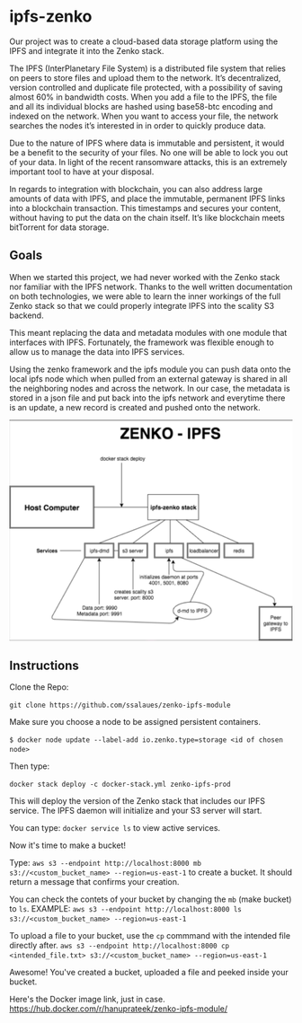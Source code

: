 # ipfs-zenko

Our project was to create a cloud-based data storage platform using the IPFS and integrate it into the Zenko stack.

The IPFS (InterPlanetary File System) is a distributed file system that relies on peers to store files and upload them to the network. It’s decentralized, version controlled and duplicate file protected, with a possibility of saving almost 60% in bandwidth costs. When you add a file to the IPFS, the file and all its individual blocks are hashed using base58-btc encoding and indexed on the network. When you want to access your file, the network searches the nodes it’s interested in in order to quickly produce data. 

Due to the nature of IPFS where data is immutable and persistent, it would be a benefit to the security of your files. No one will be able to lock you out of your data. In light of the recent ransomware attacks, this is an extremely important tool to have at your disposal.

In regards to integration with blockchain, you can also address large amounts of data with IPFS, and place the immutable, permanent IPFS links into a blockchain transaction. This timestamps and secures your content, without having to put the data on the chain itself.
It’s like blockchain meets bitTorrent for data storage.

## Goals

When we started this project, we had never worked with the Zenko stack nor familiar with the IPFS network. Thanks to the well written documentation on both technologies, we were able to learn the inner workings of the full Zenko stack so that we could properly integrate IPFS into the scality S3 backend.

This meant replacing the data and metadata modules with one module that interfaces with IPFS. Fortunately, the framework was flexible enough to allow us to manage the data into IPFS services.

Using the zenko framework and the ipfs module you can push data onto the local ipfs node which when pulled from an external gateway is shared in all the neighboring nodes and across the network. In our case, the metadata is stored in a json file and put back into the ipfs network and everytime there is an update, a new record is created and pushed onto the network.

![diagram](https://github.com/jeftekhari/ipfs-zenko/blob/master/presentation/Diagram.png "Data Flow Diagram")

## Instructions

Clone the Repo:

`git clone https://github.com/ssalaues/zenko-ipfs-module`

Make sure you choose a node to be assigned persistent containers.

`$ docker node update --label-add io.zenko.type=storage <id of chosen node>`

Then type:

`docker stack deploy -c docker-stack.yml zenko-ipfs-prod`
 
This will deploy the version of the Zenko stack that includes our IPFS service.
The IPFS daemon will initialize and your S3 server will start.

You can type: `docker service ls` to view active services.

Now it's time to make a bucket!

Type: `aws s3 --endpoint http://localhost:8000 mb s3://<custom_bucket_name> --region=us-east-1` to create a bucket.
It should return a message that confirms your creation.

You can check the contets of your bucket by changing the `mb` (make bucket) to `ls`.
EXAMPLE:
`aws s3 --endpoint http://localhost:8000 ls s3://<custom_bucket_name> --region=us-east-1`

To upload a file to your bucket, use the `cp` commmand with the intended file directly after.
`aws s3 --endpoint http://localhost:8000 cp <intended_file.txt> s3://<custom_bucket_name> --region=us-east-1`

Awesome! You've created a bucket, uploaded a file and peeked inside your bucket.

Here's the Docker image link, just in case.
https://hub.docker.com/r/hanuprateek/zenko-ipfs-module/
